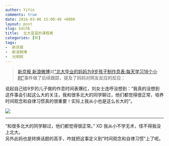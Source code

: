 ```yaml
---
author: YiYin
comments: true
date: 2016-03-06 15:00:40 +0800
layout: post
slug: bdchb
title:  北大苗苗的课程表
categories: [听]
tags:
-  新京报
-  新浪微博
-  光明网
---
```


<div class="quote"> <blockquote>
    	<a href="http://weibo.com/1644114654/DkwjSz6Dy?from=page_1002061644114654_profile&wvr=6&mod=weibotime&type=comment#_rnd1457247885132">新京报  新浪微博</a>对<a href="http://edu.gmw.cn/2016-03/03/content_19144733.htm"><q>北大毕业的妈妈为9岁孩子制作息表:每天学习18个小时</q></a>事件做了后续跟踪，提及了妈妈对网友反应的反应：
    </blockquote>
</div>

说起自己给9岁的儿子做的作息时间表爆红，刘女士连呼没想到：“我真的没想到这件事会引起这么大的关注，我和很多北大的同学聊过，他们都觉得很正常，培养时间观念和自律习惯真的很重要！实际上我从小也是这么长大的”。

![](http://imgedu.gmw.cn/attachement/jpg/site2/20160303/d8cb8a4d0ad61841e7dd0e.jpg)


<hr/>
<div class="commentsonquote">
<div class="yiyin"><q>和很多北大的同学聊过，他们都觉得很正常。</q>  XD 我从小不学无术，怪不得我没上北大。
<br/>
另外此妈也是转换话题的高手，咋就把这事定义到“时间观念和自律习惯”上了呢。
</div>
</div>

